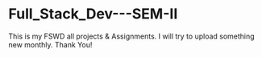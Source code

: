 # Full_Stack_Dev---SEM-II
This is my FSWD all projects & Assignments. I will try to upload something new monthly. Thank You!
